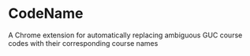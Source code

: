 # CodeName
A Chrome extension for automatically replacing ambiguous GUC course codes with their corresponding course names
